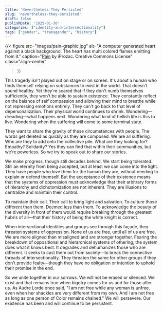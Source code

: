 ```yaml
---
title: 'Nevertheless They Persisted'
slug: 'nevertheless-they-persisted'
draft: false
publishDate: '2025-01-30'
categories: ["identity-and-intersectionality"]
tags: ["gender", "transgender", "history"]
---
```

{{< figure
  src="images/pain-graphic.jpg"
  alt="A computer generated heart against a black background. The heart has multi colored flames emitting from it."
  caption="[Pain](https://www.flickr.com/photos/39265457@N07/3614005398) by iProzac. Creative Commons License"
  class="align-center"
>}}

This tragedy isn't played out on stage or on screen. It's about a human who finds themself relying on substances to exist in the world. That doesn't sound healthy. Yet they're scared that if they don't numb themselves sufficiently, they won't be able to sustain existence. They constantly reflect on the balance of self compassion and allowing their mind to breathe while not repressing emotions entirely. They can't go back to that level of depersonalization. Their physical world continues to shrink. Wondering—dreading—what happens next. Wondering what kind of hellish life is this to live. Wondering when the suffering will come to some terminal state.

They want to share the gravity of these circumstances with people. The words get deleted as quickly as they are composed. We are all suffering. Who are they to add onto the collective pile. What are they looking for? Empathy? Solidarity? Yes they can find that within their communities, but we're powerless. So we try to speak out to share our stories.

We make progress, though still decades behind. We start being tolerated. Still an eternity from being accepted, but at least we can come into the light. They have people who love them for the human they are, without needing to explain or defend themself. But the acceptance of their existence means that the systems of oppression must acknowledge that their arbitrary forms of hierarchy and dichotomization are not inherent. They are illusions to centralize and maintain their control.

To maintain their call. Their call to bring light and salvation. To culture those different than them. Deemed less than them. To acknowledge the beauty of the diversity in front of them would require breaking through the greatest hubris of all—that their history of being the white knight is correct.

When intersectional identities and groups see through this façade, they threaten systems of oppression. None of us are free, until all of us are free. We are more aligned than misaligned and are stronger together. Fearing the breakdown of oppositional and hierarchical systems of othering, the system does what it knows best. It degrades and dehumanizes those who are different. It seeks to cast them out from society—to break the connective threads of intersectionality. They threaten the same for other groups if they don't provide fealty—though they have no obligation or intention to uphold their promise in the end.

So we unite together in our sorrows. We will not be erased or silenced. We exist and that remains true when bigotry comes for us and for those after us. As Audre Lorde once said, "I am not free while any woman is unfree, even when her shackles are very different from my own. And I am not free as long as one person of Color remains chained." We will persevere. Our existence has been and will continue to be persistent.
